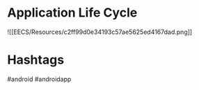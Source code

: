 # Application Life Cycle

![[EECS/Resources/c2ff99d0e34193c57ae5625ed4167dad.png]]

# Hashtags

#android #androidapp